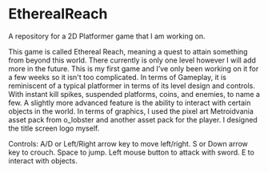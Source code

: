 # EtherealReach
A repository for a 2D Platformer game that I am working on.

This game is called Ethereal Reach, meaning a quest to attain something from beyond this world. There currently is only one level however I will add more in the future. This is my first game and I've only been working on it for a few weeks so it isn't too complicated. In terms of Gameplay, it is reminiscent of a typical platformer in terms of its level design and controls. With instant kill spikes, suspended platforms, coins, and enemies, to name a few. A slightly more advanced feature is the ability to interact with certain objects in the world. In terms of graphics, I used the pixel art Metroidvania asset pack from o_lobster and another asset pack for the player. I designed the title screen logo myself.

Controls:
A/D or Left/Right arrow key to move left/right. 
S or Down arrow key to crouch. 
Space to jump. 
Left mouse button to attack with sword. 
E to interact with objects. 
